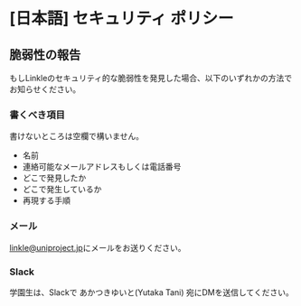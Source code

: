 # [日本語] セキュリティ ポリシー

## 脆弱性の報告

もしLinkleのセキュリティ的な脆弱性を発見した場合、以下のいずれかの方法でお知らせください。

### 書くべき項目

書けないところは空欄で構いません。

- 名前
- 連絡可能なメールアドレスもしくは電話番号
- どこで発見したか
- どこで発生しているか
- 再現する手順

### メール

[linkle@uniproject.jp](mailto:linkle@uniproject.jp)にメールをお送りください。

### Slack

学園生は、Slackで あかつきゆいと(Yutaka Tani) 宛にDMを送信してください。
